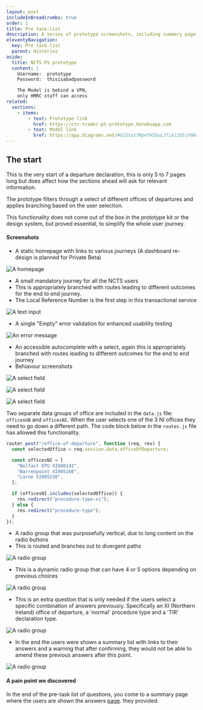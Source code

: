 ```yaml
---
layout: post
includeInBreadcrumbs: true
order: 1
title: Pre task-list
description: A series of prototype screenshots, including summary page text decoration variants
eleventyNavigation:
  key: Pre task-list
  parent: Histories
aside:
  title: NCTS P5 prototype
  content: |
    Username:  prototype
    Password:  thisisabadpassword

    The Model is behind a VPN, 
    only HMRC staff can access
related:
  sections:
    - items:
        - text: Prototype link
          href: https://ctc-trader-p5-prototype.herokuapp.com
        - text: Model link
          href: https://app.diagrams.net/#G15taz7Mp4fHI6uLJfiki2UtcY08oxmCby
---
```


## The start

This is the very start of a departure declaration, this is only 5 to 7 pages long but does affect how the sections ahead will ask for relevant information.

The prototype filters through a select of different offices of departures and applies branching based on the user selection.

This functionality does not come out of the box in the prototype kit or the design system, but proved essential, to simplify the whole user journey.

#### Screenshots

- A static homepage with links to various journeys
  (A dashboard re-design is planned for Private Beta)

![A homepage](/assets/pre-task-list/homepage.png "The current homepage")
<br>

- A small mandatory journey for all the NCTS users
- This is appropriately branched with routes leading to different outcomes for the end to end journey.
- The Local Reference Number is the first step in this transactional service

![A text input](/assets/pre-task-list/lrn-input.png "The LRN input page")
<br>

- A single "Empty" error validation for enhanced usability testing

![An error message](/assets/pre-task-list/lrn-error.png "The LRN input page 'Empty' error validation")
<br>

- An accessible autocomplete with a select, again this is appropriately branched with routes leading to different outcomes for the end to end journey
- Behiavour screenshots

![A select field](/assets/pre-task-list/office-of-departure-1.png "The office of departures select field")
<br>

![A select field](/assets/pre-task-list/office-of-departure-2.png "The office of departures select field")
<br>

![A select field](/assets/pre-task-list/office-of-departure-3.png "The office of departures select field")
<br>

Two separate data groups of office are included in the `data.js` file: `officesGB` and `officesNI`. When the user selects one of the 3 NI offices they need to go down a different path. The code block below in the `routes.js` file has allowed this functionality.

```js
router.post("/office-of-departure", function (req, res) {
  const selectedOffice = req.session.data.officeOfDeparture;

  const officesNI = [
    "Belfast EPU XI000142",
    "Warrenpoint XI005160",
    "Larne XI005220",
  ];

  if (officesNI.includes(selectedOffice)) {
    res.redirect("procedure-type-xi");
  } else {
    res.redirect("procedure-type");
  }
});
```

- A radio group that was purposefully vertical, due to long content on the radio buttons
- This is routed and branches out to divergent paths

![A radio group](/assets/pre-task-list/procedure-type.png "The procedure type radio group")
<br>

- This is a dynamic radio group that can have 4 or 5 options depending on previous choices

![A radio group](/assets/pre-task-list/declaration-type.png "The declaration type radio group")
<br>

- This is an extra question that is only needed if the users select a specific combination of answers previously. Specifically an XI (Northern Ireland) office of departure, a 'normal' procedure type and a 'TIR' declaration type.

![A radio group](/assets/pre-task-list/tir-carnet.png "The extra question")
<br>

- In the end the users were shown a summary list with links to their answers and a warning that after confirming, they would not be able to amend these previous answers after this point.

![A radio group](/assets/pre-task-list/cya-paragraph.png "The first iteration of the CYA")
<br>

#### A pain point we discovered

In the end of the pre-task list of questions, you come to a summary page where the users are shown the answers [page](/histories/macro-interactions). they provided.
